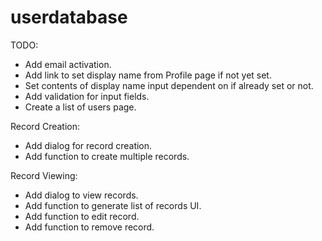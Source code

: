 # userdatabase

TODO:

- Add email activation.
- Add link to set display name from Profile page if not yet set.
- Set contents of display name input dependent on if already set or not.
- Add validation for input fields.
- Create a list of users page.

Record Creation:

- Add dialog for record creation.
- Add function to create multiple records.

Record Viewing:

- Add dialog to view records.
- Add function to generate list of records UI.
- Add function to edit record.
- Add function to remove record.
